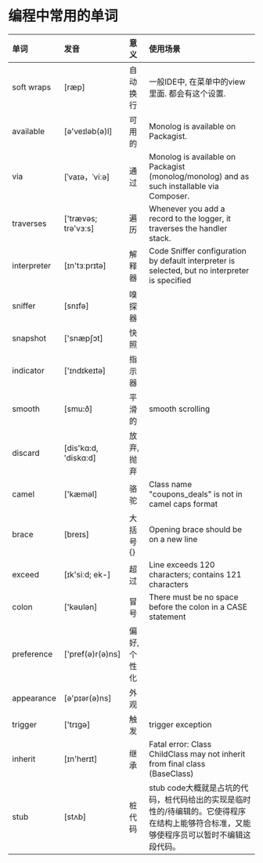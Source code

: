 # 编程中常用的单词


| 单词         | 发音                  | 意义        | 使用场景                                                                                                          |
|:------------|:---------------------|:-----------|:----------------------------------------------------------------------------------------------------------------|
| soft wraps  | [ræp]                | 自动换行     | 一般IDE中, 在菜单中的view里面. 都会有这个设置.                                                                         |
| available   | [ə'veɪləb(ə)l]       | 可用的      | Monolog is available on Packagist.                                                                              |
| via         | [ˈvaɪə，ˈviːə]       | 通过        | Monolog is available on Packagist (monolog/monolog) and as such installable via Composer.                       |
| traverses   | ['trævəs; trə'vɜːs]  | 遍历        | Whenever you add a record to the logger, it traverses the handler stack.                                        |
| interpreter | [ɪn'tɜːprɪtə]        | 解释器      | Code Sniffer configuration by default interpreter is selected, but no interpreter is specified                  |
| sniffer     | [snɪfə]              | 嗅探器      |                                                                                                                 |
| snapshot    | ['snæpʃɔt]           | 快照        |                                                                                                                 |
| indicator   | ['ɪndɪkeɪtə]         | 指示器      |                                                                                                                 |
| smooth      | [smu:ð]              | 平滑的      | smooth scrolling                                                                                                |
| discard     | [dis'kɑ:d, 'diskɑ:d] | 放弃, 抛弃   |                                                                                                                 |
| camel       | ['kæməl]             | 骆驼        | Class name "coupons_deals" is not in camel caps format                                                          |
| brace       | [breɪs]              | 大括号{}    | Opening brace should be on a new line                                                                           |
| exceed      | [ɪk'siːd; ek-]       | 超过        | Line exceeds 120 characters; contains 121 characters                                                            |
| colon       | ['kəʊlən]            | 冒号        | There must be no space before the colon in a CASE statement                                                     |
| preference  | ['pref(ə)r(ə)ns]     | 偏好, 个性化 |                                                                                                                 |
| appearance  | [ə'pɪər(ə)ns]        | 外观        |                                                                                                                 |
| trigger     | ['trɪgə]             | 触发        | trigger exception                                                                                               |
| inherit     | [ɪn'herɪt]           | 继承        | Fatal error: Class ChildClass may not inherit from final class (BaseClass)                                      |
| stub        | [stʌb]               | 桩代码      | stub code大概就是占坑的代码，桩代码给出的实现是临时性的/待编辑的。它使得程序在结构上能够符合标准，又能够使程序员可以暂时不编辑这段代码。 |


